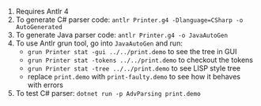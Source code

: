 1. Requires Antlr 4
2. To generate C# parser code: `antlr Printer.g4 -Dlanguage=CSharp -o AutoGenerated`
3. To generate Java parser code: `antlr Printer.g4 -o JavaAutoGen`
4. To use Antlr grun tool, go into `JavaAutoGen` and run:
    - `grun Printer stat -gui ../../print.demo` to see the tree in GUI
    - `grun Printer stat -tokens ../../print.demo` to checkout the tokens
    - `grun Printer stat -tree ../../print.demo` to see LISP style tree
    - replace `print.demo` with `print-faulty.demo` to see how it behaves with errors
5. To test C# parser: `dotnet run -p AdvParsing print.demo`
